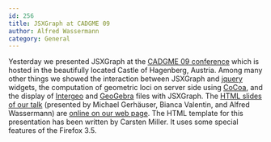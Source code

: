 ```yaml
---
id: 256
title: JSXGraph at CADGME 09
author: Alfred Wassermann
category: General
---
```

Yesterday we presented JSXGraph at the [CADGME 09 conference](http://www.risc.uni-linz.ac.at/about/conferences/cadgme2009/) which is hosted in the beautifully located Castle of Hagenberg, Austria. Among many other things we showed the interaction between JSXGraph and [jquery](http://jqueryui.com/) widgets, the computation of geometric loci on server side using [CoCoa](http://cocoa.dima.unige.it/), and the display of [Intergeo](i2geo.net) and [GeoGebra](http://www.geogebra.org) files with JSXGraph. The [HTML slides of our talk](http://jsxgraph.uni-bayreuth.de/talks/cadgme09/talk/) (presented by Michael Gerhäuser, Bianca Valentin, and Alfred Wassermann) are [online on our web page](http://jsxgraph.uni-bayreuth.de/talks/cadgme09/talk/). The HTML template for this presentation has been written by Carsten Miller. It uses some special features of the Firefox 3.5.